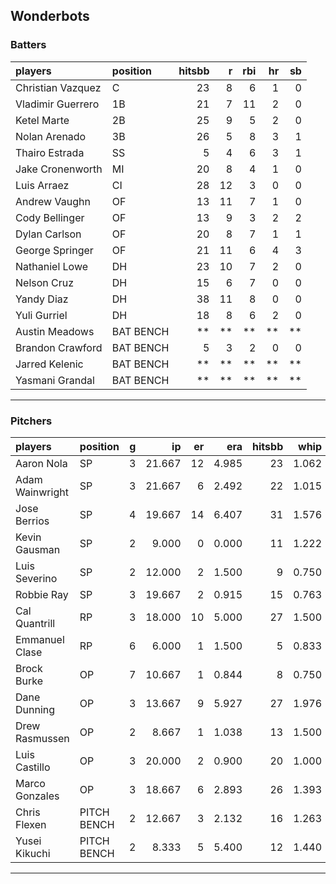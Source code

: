 ## Wonderbots

### Batters

 
|players           |position  | hitsbb|  r| rbi| hr| sb| 
|:-----------------|:---------|------:|--:|---:|--:|--:| 
|Christian Vazquez |C         |     23|  8|   6|  1|  0| 
|Vladimir Guerrero |1B        |     21|  7|  11|  2|  0| 
|Ketel Marte       |2B        |     25|  9|   5|  2|  0| 
|Nolan Arenado     |3B        |     26|  5|   8|  3|  1| 
|Thairo Estrada    |SS        |      5|  4|   6|  3|  1| 
|Jake Cronenworth  |MI        |     20|  8|   4|  1|  0| 
|Luis Arraez       |CI        |     28| 12|   3|  0|  0| 
|Andrew Vaughn     |OF        |     13| 11|   7|  1|  0| 
|Cody Bellinger    |OF        |     13|  9|   3|  2|  2| 
|Dylan Carlson     |OF        |     20|  8|   7|  1|  1| 
|George Springer   |OF        |     21| 11|   6|  4|  3| 
|Nathaniel Lowe    |DH        |     23| 10|   7|  2|  0| 
|Nelson Cruz       |DH        |     15|  6|   7|  0|  0| 
|Yandy Diaz        |DH        |     38| 11|   8|  0|  0| 
|Yuli Gurriel      |DH        |     18|  8|   6|  2|  0| 
|Austin Meadows    |BAT BENCH |     **| **|  **| **| **| 
|Brandon Crawford  |BAT BENCH |      5|  3|   2|  0|  0| 
|Jarred Kelenic    |BAT BENCH |     **| **|  **| **| **| 
|Yasmani Grandal   |BAT BENCH |     **| **|  **| **| **| 


* * *

### Pitchers

 
|players         |position    |  g|     ip| er|   era| hitsbb|  whip| so|  w| sv| 
|:---------------|:-----------|--:|------:|--:|-----:|------:|-----:|--:|--:|--:| 
|Aaron Nola      |SP          |  3| 21.667| 12| 4.985|     23| 1.062| 18|  1|  0| 
|Adam Wainwright |SP          |  3| 21.667|  6| 2.492|     22| 1.015| 17|  1|  0| 
|Jose Berrios    |SP          |  4| 19.667| 14| 6.407|     31| 1.576| 23|  2|  0| 
|Kevin Gausman   |SP          |  2|  9.000|  0| 0.000|     11| 1.222| 13|  1|  0| 
|Luis Severino   |SP          |  2| 12.000|  2| 1.500|      9| 0.750|  7|  1|  0| 
|Robbie Ray      |SP          |  3| 19.667|  2| 0.915|     15| 0.763| 26|  1|  0| 
|Cal Quantrill   |RP          |  3| 18.000| 10| 5.000|     27| 1.500| 10|  1|  0| 
|Emmanuel Clase  |RP          |  6|  6.000|  1| 1.500|      5| 0.833|  7|  1|  2| 
|Brock Burke     |OP          |  7| 10.667|  1| 0.844|      8| 0.750|  9|  0|  0| 
|Dane Dunning    |OP          |  3| 13.667|  9| 5.927|     27| 1.976| 10|  0|  0| 
|Drew Rasmussen  |OP          |  2|  8.667|  1| 1.038|     13| 1.500|  8|  0|  0| 
|Luis Castillo   |OP          |  3| 20.000|  2| 0.900|     20| 1.000| 25|  1|  0| 
|Marco Gonzales  |OP          |  3| 18.667|  6| 2.893|     26| 1.393|  7|  1|  0| 
|Chris Flexen    |PITCH BENCH |  2| 12.667|  3| 2.132|     16| 1.263| 11|  2|  0| 
|Yusei Kikuchi   |PITCH BENCH |  2|  8.333|  5| 5.400|     12| 1.440|  8|  1|  0| 


* * *



